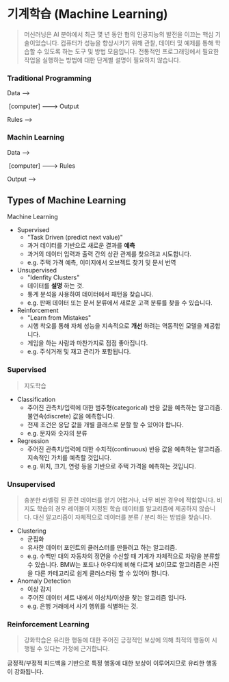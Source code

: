 # 기계학습 (Machine Learning)

> 머신러닝은 AI 분야에서 최근 몇 년 동안 협의 인공지능의 발전을 이끄는 핵심 기술이었습니다. 컴퓨터가 성능을 향상시키기 위해 관찰, 데이터 및 예제를 통해 학습할 수 있도록 하는 도구 및 방법 모음입니다. 전통적인 프로그래밍에서 필요한 작업을 실행하는 방법에 대한 단계별 설명이 필요하지 않습니다.

### Traditional Programming

Data    --> 

​						[computer]	   --->	 Output

Rules   --> 

### Machin Learning

Data    --> 

​						[computer]	   --->	 Rules

Output   --> 



## Types of Machine Learning

Machine Learning

- Supervised
  - "Task Driven (predict next value)"
  - 과거 데이터를 기반으로 새로운 결과를 **예측**
  - 과거의 데이터 입력과 출력 간의 상관 관계를 찾으려고 시도합니다.
  - e.g. 주택 가격 예측, 이미지에서 오브젝트 찾기 및 문서 번역
- Unsupervised
  - "Idenfity Clusters"
  - 데이터를 **설명** 하는 것.
  - 통계 분석을 사용하여 데이터에서 패턴을 찾습니다.
  - e.g. 판매 데이터 또는 문서 분류에서 새로운 고객 분류를 찾을 수 있습니다.
- Reinforcement
  - "Learn from Mistakes"
  - 시행 착오를 통해 자체 성능을 지속적으로 **개선** 하려는 역동적인 모델을 제공합니다.
  - 게임을 하는 사람과 마찬가지로 점점 좋아집니다.
  - e.g. 주식거래 및 재고 관리가 포함됩니다.



### Supervised

> 지도학습 

- Classification 
  - 주어진 관측치/입력에 대한 범주형(categorical) 반응 값을 예측하는 알고리즘. 불연속(discrete) 값을 예측합니다.
  - 전제 조건은 응답 값을 개별 클래스로 분할 할 수 있어야 합니다.
  - e.g. 문자와 숫자의 분류
- Regression
  - 주어진 관측치/입력에 대한 수치적(continuous) 반응 값을 예측하는 알고리즘. 지속적인 가치를 예측할 것입니다.
  - e.g. 위치, 크기, 연령 등을 기반으로 주택 가격을 예측하는 것입니다.



### Unsupervised

> 충분한 라벨링 된 훈련 데이터를 얻기 어렵거나, 너무 비싼 경우에 적합합니다. 비지도 학습의 경우 레이블이 지정된 학습 데이터를 알고리즘에 제공하지 않습니다. 대신 알고리즘이 자체적으로 데이터를 분류 / 분리 하는 방법을 찾습니다.

- Clustering
  - 군집화
  - 유사한 데이터 포인트의 클러스터를 만들려고 하는 알고리즘.
  - e.g. 수백만 대의 자동차의 정면을 수신할 때 기계가 자체적으로 차량을 분류할 수 있습니다. BMW는 포드나 아우디에 비해 다르게 보이므로 알고리즘은 사진을 다른 카테고리로 쉽게 클러스터링 할 수 있어야 합니다.
- Anomaly Detection
  - 이상 감지
  - 주어진 데이터 세트 내에서 이상치/이상을 찾는 알고리즘 입니다.
  - e.g. 은행 거래에서 사기 행위를 식별하는 것.



### Reinforcement Learning

> 강화학습은 유리한 행동에 대한 주어진 긍정적인 보상에 의해 최적의 행동이 시행될 수 있다는 가정에 근거합니다.

긍정적/부정적 피드백을 기반으로 특정 행동에 대한 보상이 이루어지므로 유리한 행동이 강화됩니다.

